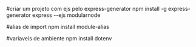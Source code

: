 #criar um projeto com ejs pelo express-generator
npm install -g express-generator
express --ejs modularnode

#alias de import
npm install module-alias

#variaveis de ambiente
npm install dotenv


